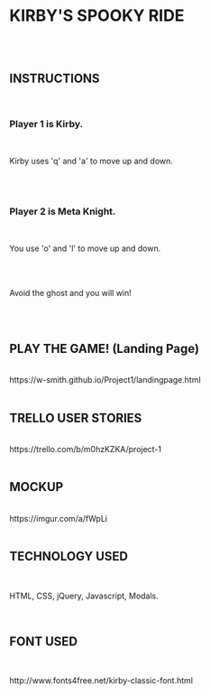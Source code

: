 <h1>KIRBY'S SPOOKY RIDE</h1>
<br>
<br>
<h2>INSTRUCTIONS</h2>
<br>
<h3> Player 1 is Kirby. </h3>
<br>
<p>Kirby uses 'q' and 'a' to move up and down.</p>
<br>
<br>
<h3>Player 2 is Meta Knight.</h3>
<br> 
<p>You use 'o' and 'l' to move up and down.</p>
<br>
<br>
<p>Avoid the ghost and you will win!</p>
<br>
<br>
<h2>PLAY THE GAME! (Landing Page)</h2>
<br>
https://w-smith.github.io/Project1/landingpage.html
<br>
<br>
<h2>TRELLO USER STORIES</h2>
<br>
https://trello.com/b/m0hzKZKA/project-1
<br>
<br>
<h2>MOCKUP</h2>
<br>
https://imgur.com/a/fWpLi
<br>
<br>
<h2>TECHNOLOGY USED</h2>
<br>
<p>HTML, CSS, jQuery, Javascript, Modals.</p>
<br>
<h2>FONT USED</h2>
<br>
<p>http://www.fonts4free.net/kirby-classic-font.html</p>
<br>
<br>
